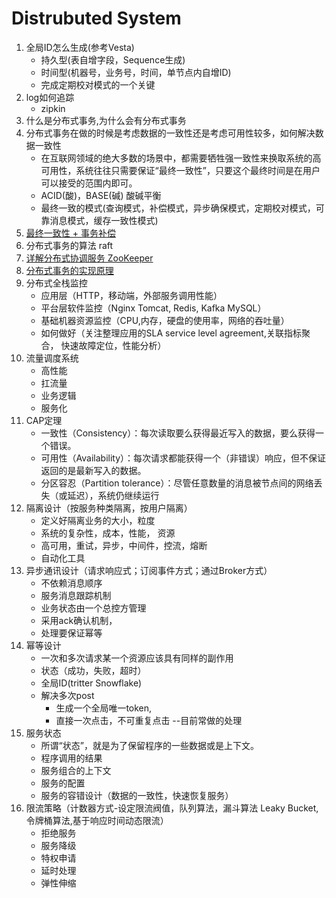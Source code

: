 # Distrubuted System

1. 全局ID怎么生成(参考Vesta)
    - 持久型(表自增字段，Sequence生成)
    - 时间型(机器号，业务号，时间，单节点内自增ID)
    - 完成定期校对模式的一个关键
2. log如何追踪
    - zipkin
3. 什么是分布式事务,为什么会有分布式事务
4. 分布式事务在做的时候是考虑数据的一致性还是考虑可用性较多，如何解决数据一致性
    - 在互联网领域的绝大多数的场景中，都需要牺牲强一致性来换取系统的高可用性，系统往往只需要保证“最终一致性”，只要这个最终时间是在用户可以接受的范围内即可。
    - ACID(酸)，BASE(碱) 酸碱平衡
    - 最终一致的模式(查询模式，补偿模式，异步确保模式，定期校对模式，可靠消息模式，缓存一致性模式)
5. [最终一致性 + 事务补偿](https://qinnnyul.github.io/2018/09/01/distributed-tx-solutions/)
6. 分布式事务的算法 raft
7. [详解分布式协调服务 ZooKeeper](https://draveness.me/zookeeper-chubby)
8. [分布式事务的实现原理](https://draveness.me/distributed-transaction-principle)
9. 分布式全栈监控
    - 应用层（HTTP，移动端，外部服务调用性能）
    - 平台层软件监控（Nginx Tomcat, Redis, Kafka MySQL）
    - 基础机器资源监控（CPU,内存，硬盘的使用率，网络的吞吐量）
    - 如何做好（关注整理应用的SLA service level agreement,关联指标聚合， 快速故障定位，性能分析）
10. 流量调度系统
    - 高性能
    - 扛流量
    - 业务逻辑
    - 服务化
11. CAP定理
    - 一致性（Consistency）：每次读取要么获得最近写入的数据，要么获得一个错误。
    - 可用性（Availability）：每次请求都能获得一个（非错误）响应，但不保证返回的是最新写入的数据。
    - 分区容忍（Partition tolerance）：尽管任意数量的消息被节点间的网络丢失（或延迟），系统仍继续运行
12. 隔离设计（按服务种类隔离，按用户隔离）
    - 定义好隔离业务的大小，粒度
    - 系统的复杂性，成本，性能， 资源
    - 高可用，重试，异步，中间件，控流，熔断
    - 自动化工具
13. 异步通讯设计（请求响应式；订阅事件方式；通过Broker方式）
    - 不依赖消息顺序
    - 服务消息跟踪机制
    - 业务状态由一个总控方管理
    - 采用ack确认机制，
    - 处理要保证幂等
14. 幂等设计
    - 一次和多次请求某一个资源应该具有同样的副作用
    - 状态（成功，失败，超时）
    - 全局ID(tritter Snowflake)
    - 解决多次post
        - 生成一个全局唯一token,
        - 直接一次点击，不可重复点击 --目前常做的处理
15. 服务状态
    - 所谓“状态”，就是为了保留程序的一些数据或是上下文。
    - 程序调用的结果
    - 服务组合的上下文
    - 服务的配置
    - 服务的容错设计（数据的一致性，快速恢复服务）
16. 限流策略（计数器方式-设定限流阀值，队列算法，漏斗算法 Leaky Bucket, 令牌桶算法,基于响应时间动态限流）
    - 拒绝服务
    - 服务降级
    - 特权申请
    - 延时处理
    - 弹性伸缩
        



 

    
    
    